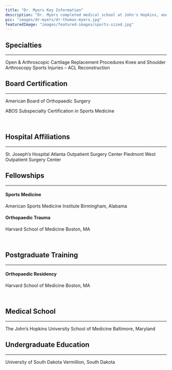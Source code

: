 ```yaml
---
title: "Dr. Myers Key Information"
description: "Dr. Myers completed medical school at John's Hopkins, and completed residency at Harvard. He has trained in sports medicine and orthopaedic trauma."
pic: "images/dr-myers/dr-thomas-myers.jpg"
featuredImage: "images/featured-images/sports-sized.jpg"
---
```


## Specialties
<hr>
Open & Arthroscopic Cartilage Replacement Procedures
Knee and Shoulder Arthroscopy
Sports Injuries – ACL Reconstruction

<br>

## Board Certification
<hr>
American Board of Orthopaedic Surgery

ABOS Subspecialty Certification in Sports Medicine

<br>

## Hospital Affiliations
<hr>
St. Joseph’s Hospital
Atlanta Outpatient Surgery Center
Piedmont West Outpatient Surgery Center  

<br>

## Fellowships
<hr>

#### Sports Medicine
American Sports Medicine Institute
Birmingham, Alabama

#### Orthopaedic Trauma
Harvard School of Medicine
Boston, MA  

<br>

## Postgraduate Training
<hr>

#### Orthopaedic Residency
Harvard School of Medicine
Boston, MA

<br>

## Medical School
<hr>
The John’s Hopkins University School of Medicine
Baltimore, Maryland

<br>

## Undergraduate Education
<hr>
University of South Dakota
Vermillion, South Dakota
